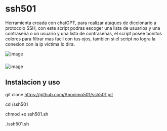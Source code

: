 # ssh501

Herramienta creada con chatGPT, para realizar ataques de diccionario a protocolo SSH, con este script podras escoger una lista de usuarios y una contraseña o un usuario y una lista de contraseñas, el script posee bonitos colores para filtrar mas facil con tus ojos, tambien si el script no logra la conexion con la ip victima lo dira.

![image](https://github.com/Anonimo501/ssh501/assets/67207446/9d02720b-57f0-4876-b0ca-d78dbb61840f)

###

![image](https://github.com/Anonimo501/ssh501/assets/67207446/6d1370e2-9da6-4f9b-80e6-82f19e55dd88)

## Instalacion y uso
git clone https://github.com/Anonimo501/ssh501.git

cd /ssh501

chmod +x ssh501.sh

./ssh501.sh
